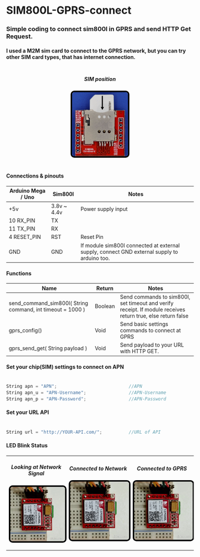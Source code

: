 # SIM800L-GPRS-connect

### Simple coding to connect sim800l in GPRS and send HTTP Get Request.

#### I used a M2M sim card to connect to the GPRS network, but you can try other SIM card types, that has internet connection.

<div style="text-align: center; padding: 4px;">
    <h5>SIM position</h5>
    <p style="align: center;">
        <img style="border: 4px solid black;
                    border-radius: 10px; width: 150px;"
                src="./gif/position_sim.PNG">
    </p>    
</div>

#### Connections & pinouts
Arduino Mega / Uno  |   Sim800l   |    Notes  
-------------|-------------|------------
+5v| 3.8v ~ 4.4v| Power supply input
10 RX_PIN | TX |  
11 TX_PIN | RX |
4   RESET_PIN | RST| Reset Pin
GND | GND | If module sim800l connected at external supply, connect GND external supply to arduino too.

#### Functions
Name | Return  |   Notes   
-------------|-------------|------------|
send_command_sim800l( String command, int timeout = 1000 )| Boolean  | Send commands to sim800l, set timeout and verify receipt. If module receives return true, else return false
gprs_config() |  Void | Send basic settings commands to connect at GPRS 
gprs_send_get( String payload ) |  Void | Send payload to your URL with HTTP GET.

#### Set your chip(SIM) settings to connect on APN 
```c++

String apn = "APN";                           //APN
String apn_u = "APN-Username";                //APN-Username
String apn_p = "APN-Password";                //APN-Password

```
#### Set your URL API 
```c++

String url = "http://YOUR-API.com/";          //URL of API

```

#### LED Blink Status

<table>
  <tr>
    <td style="text-align: center;">
        <h5>Looking at Network Signal</h5>
        <p style="align: center;">
            <img style="border: 4px solid black;
                        border-radius: 10px;"
                    src="./gif/looking_network.gif">
        </p>
    </td>
    <td style="text-align: center;">
        <h5>Connected to Network</h5>
        <p style="align: center;">
            <img style="border: 4px solid black;
                        border-radius: 10px;"
                    src="./gif/conected_network.gif">
        </p>
    </td>
    <td style="text-align: center;">
        <h5>Connected to GPRS</h5>
        <p style="align: center;">
            <img style="border: 4px solid black;
                        border-radius: 10px;"
                    src="./gif/conected_GPRS.gif">
        </p>    
    </td>
  </tr>
</table>
